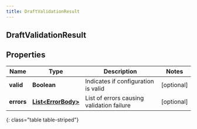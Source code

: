 ```yaml
---
title: DraftValidationResult
---
```

## DraftValidationResult


## Properties

| Name | Type | Description | Notes |
| ------------ | ------------- | ------------- | ------------- |
| **valid** | **Boolean** | Indicates if configuration is valid |  [optional] |
| **errors** | [**List&lt;ErrorBody&gt;**](ErrorBody.html) | List of errors causing validation failure |  [optional] |
{: class="table table-striped"}



